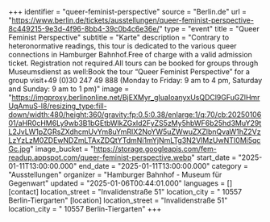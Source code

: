 +++
identifier = "queer-feminist-perspective"
source = "Berlin.de"
url = "https://www.berlin.de/tickets/ausstellungen/queer-feminist-perspective-8c449215-9e3d-4f96-8bb4-39c0b4c6e36e/"
type = "event"
title = "Queer Feminist Perspective"
subtitle = "Karte"
description = "Contrary to heteronormative readings, this tour is dedicated to the various queer connections in Hamburger Bahnhof.Free of charge with a valid admission ticket. Registration not required.All tours can be booked for groups through Museumsdienst as well:Book the tour “Queer Feminist Perspective” for a group visit+49 (0)30 247 49 888 (Monday to Friday: 9 am to 4 pm, Saturday and Sunday: 9 am to 1 pm)"
image = "https://imgproxy.berlinonline.net/BjEXMyr_gIuaIoanyxUsQDCl9GFuGZlHmrUqAmuS-l8/resizing_type:fill-down/width:480/height:360/gravity:fp:0.5:0.38/enlarge:1/q:70/cb:2025010601/aHR0cHM6Ly9wb3B1bGEtbWlkZGxld2FyZS5zMy5hbWF6b25hd3MuY29tL2JvLW1pZGRsZXdhcmUvYm8uYmRlX2NoYW5uZWwuZXZlbnQvaW1hZ2VzLzYzLzM0ZDEwNDZmLTAxZDQtYTdmNi1mYjNmLTg3N2VlMzUwNTI0Mi5qcGc.jpg"
image_bucket = "https://storage.googleapis.com/fem-readup.appspot.com/queer-feminist-perspective.webp"
start_date = "2025-01-11T13:00:00.000"
end_date = "2025-01-11T13:00:00.000"
category = "Ausstellungen"
organizer = "Hamburger Bahnhof - Museum für Gegenwart"
updated = "2025-01-06T00:44:01.000"
languages = []
[contact]
location_street = "Invalidenstraße 51"
location_city = " 10557 Berlin-Tiergarten"
[location]
location_street = "Invalidenstraße 51"
location_city = " 10557 Berlin-Tiergarten"
+++